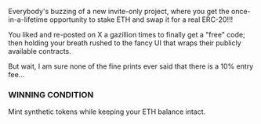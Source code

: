 Everybody's buzzing of a new invite-only project, where you get the once-in-a-lifetime opportunity to stake ETH and swap it for a real ERC-20!!!

You liked and re-posted on X a gazillion times to finally get a "free" code; then holding your breath rushed to the fancy UI that wraps their publicly available contracts. 

But wait, I am sure none of the fine prints ever said that there is a 10% entry fee...

### WINNING CONDITION

Mint synthetic tokens while keeping your ETH balance intact.